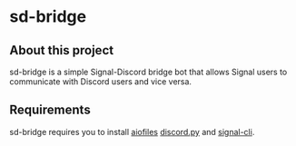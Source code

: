 # sd-bridge
## About this project
sd-bridge is a simple Signal-Discord bridge bot that allows Signal users to
communicate with Discord users and vice versa.

## Requirements
sd-bridge requires you to install [aiofiles](https://pypi.org/project/aiofiles/)
[discord.py](https://github.com/Rapptz/discord.py) and
[signal-cli](https://github.com/AsamK/signal-cli).
